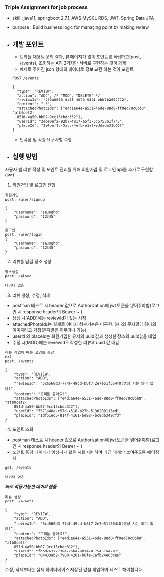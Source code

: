 ### Triple Assignment for job process

- skill : java11, springboot 2.7.1, AWS MySQL RDS, JWT, Spring Data JPA
- purpose : Build business logic for managing point by making review


- ## 개발 포인트
    - 트리플 채용팀 문의 결과, 뷰 페이지가 없이 포인트를 적립하고(post, /events), 조회하는 API 2가지만 서버로 구현하는 것이 과제
    - 예제로 주어진 json 형태의 데이터로 정보 교환 하는 것이 포인트 
  ```
  POST /events
  
  {
    "type": "REVIEW",
    "action": "ADD", /* "MOD", "DELETE" */
    "reviewId": "240a0658-dc5f-4878-9381-ebb7b2667772",
    "content": " !",
    "attachedPhotoIds": ["e4d1a64e-a531-46de-88d0-ff0ed70c0bb8", "afb0cef2-
    851d-4a50-bb07-9cc15cbdc332"],
    "userId": "3ede0ef2-92b7-4817-a5f3-0c575361f745",
    "placeId": "2e4baf1c-5acb-4efb-a1af-eddada31b00f"
  }
    ```
    - 인덱싱 및 각종 요구사항 수행


- ## 실행 방법
사용자 별 리뷰 작성 및 포인트 관리를 위해 회원가입 및 로그인 api를 추가로 구현함(jwt)

1. 회원가입 및 로그인 진행
```
회원가입
post, /user/signup

{
    "username": "seungho",
    "password": "12345"
}
```
```
로그인
post, /user/login
{
    "username": "seungho",
    "password": "12345"
}
```
2. 리뷰를 남길 장소 생성
```
장소생성
post, /place

데이터 없음
```
3. 리뷰 생성, 수정, 삭제
- postman 테스트 시 header 값으로 Authorization에 jwt 토큰을 넣어줘야함(로그인 시 response header의 Bearer ~ )
- 생성 시(ADD)에는 reviewId가 없는 시점
- attachedPhotoIds는 실제로 이미지 첨부기능은 미구현, 하나의 문자열이 하나의 이미지라고 가정(문자열은 아무거나 가능)
- userId 와 placeId는 회원가입한 유저의 uuid 값과 생성한 장소의 uuid값을 대입
- 수정 시(MOD)에는 reviewId도 작성한 리뷰의 uuid 값 대입 
```
리뷰 작업에 따른 포인트 증감
ex)
post, /events

{
    "type": "REVIEW",
    "action": "ADD", 
    "reviewId": "5ca560d3-7740-49cd-b6f7-2e7e51f55440(생성 시는 의미 없음)",
    "content": "트리플 좋아요!",
    "attachedPhotoIds": ["e4d1a64e-a531-46de-88d0-ff0ed70c0bb8", "afb0cef2-
    851d-4a50-bb07-9cc15cbdc332"],
    "userId": "7571a40a-c57d-4510-b27b-5130208113ed",
    "placeId": "1df61ed5-814f-4161-be92-4bc8db3497fd"
}
```
4. 포인트 조회
- postman 테스트 시 header 값으로 Authorization에 jwt 토큰을 넣어줘야함(로그인 시 response header의 Bearer ~ )
- 포인트 증감 데이터가 엄청나게 많을 시를 대비하여 최근 10개만 보여주도록 페이징 처
```
get, /events

데이터 없음
```

***바로 적용 가능한 데이터 샘플***
```
리뷰 생성
post, /events

{
    "type": "REVIEW",
    "action": "ADD", 
    "reviewId": "5ca560d3-7740-49cd-b6f7-2e7e51f55440(생성 시는 의미 없음)",
    "content": "트리플 좋아요!",
    "attachedPhotoIds": ["e4d1a64e-a531-46de-88d0-ff0ed70c0bb8", "afb0cef2-
    851d-4a50-bb07-9cc15cbdc332"],
    "userId": "fbbd2622-7384-46be-882e-9175451ae781",
    "placeId": "04403ab2-7980-4201-b6fe-2afb24e63cee"
}
```
수정, 삭제부터는 실제 데이터베이스 저장된 값을 대입하며 테스트 해야합니다.

